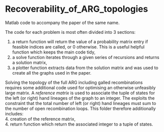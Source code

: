 # Recoverability_of_ARG_topologies
Matlab code to accompany the paper of the same name.

The code for each problem is most often divided into 3 sections:   
1. a return function will return the value of a probability matrix entry if feasible indices are called, or 0 otherwise. This is a useful helpful function which keeps the main code tidy,   
2. a solve function iterates through a given series of recursions and returns a solution matrix,   
3. a plotter function extracts data from the solution matrix and was used to create all the graphs used in the paper.   

Solving the topology of the full ARG including galled recombinations requires some additional code used for optimising an otherwise unfeasibly large matrix. A _reference matrix_ is used to associate the tuple of states for the left (or right) hand lineages of the graph to an integer. The exploits the constraint that the total number of left (or right) hand lineages must sum to the number of open recombination loops. This folder therefore additionally includes:   
4. creation of the reference matrix,   
4. return function which return the associated integer to a tuple of states.

